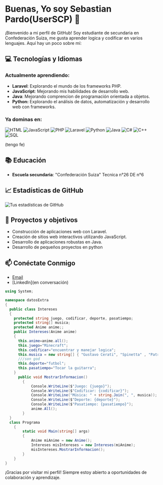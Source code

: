 # Buenas, Yo soy Sebastian Pardo(UserSCP) 👋

¡Bienvenido a mi perfil de GitHub! Soy estudiante de secundaria en Confederación Suiza, me gusta aprender logica y codificar en varios lenguajes. Aquí hay un poco sobre mí:

## 💻 Tecnologías y Idiomas

### Actualmente aprendiendo:
- **Laravel**: Explorando el mundo de los frameworks PHP.
- **JavaScript**: Mejorando mis habilidades de desarrollo web.
- **Java**: Mejorando comprencion de programación orientada a objetos.
- **Python:** Explorando el análisis de datos, automatización y desarrollo web con frameworks.

### Ya dominas en:
![HTML](https://img.shields.io/badge/-HTML5-E34F26?style=flat&logo=html5&logoColor=white)
![JavaScript](https://img.shields.io/badge/-JavaScript-F7DF1E?style=flat&logo=javascript&logoColor=black)
![PHP](https://img.shields.io/badge/-PHP-777BB4?style=flat&logo=php&logoColor=white)
![Laravel](https://img.shields.io/badge/-Laravel-FF2D20?style=flat&logo=laravel&logoColor=white)
![Python](https://img.shields.io/badge/-Python-3776AB?style=flat&logo=python&logoColor=white)
![Java](https://img.shields.io/badge/-Java-007396?style=flat&logo=java&logoColor=white)
![C#](https://img.shields.io/badge/-C%23-239120?style=flat&logo=c-sharp&logoColor=white)
![C++](https://img.shields.io/badge/-C++-00599C?style=flat&logo=c%2b%2b&logoColor=white)
![SQL](https://img.shields.io/badge/-SQL-4479A1?style=flat&logo=postgresql&logoColor=white)

(tengo fe)

## 📚 Educación
- **Escuela secundaria**: "Confederación Suiza" Tecnica n°26 DE n°6
  
## 📈 Estadísticas de GitHub
![Tus estadísticas de GitHub](https://github-readme-stats.vercel.app/api?username=UserSCP&show_icons=true&theme=radical)

## 🌱 Proyectos y objetivos
- Construcción de aplicaciones web con Laravel.
- Creación de sitios web interactivos utilizando JavaScript.
- Desarrollo de aplicaciones robustas en Java.
- Desarrollo de pequeños proyectos en python
  
## 📫 Conéctate Conmigo
- [Email](sebastian.pardo.scp@gmail.com)
- [LinkedIn](en conversación)
  
```csharp
using System;

namespace datosExtra
{
  public class Intereses
  {        
    protected string juego, codificar, deporte, pasatiempo;
    protected string[] musica;
    protected Anime anime;;
    public Intereses(Anime anime)
    {
      this.anime=anime.all();
      this.juego="Minecraft";
      this.codificar="encuentrar y manejar logica";
      this.musica = new string[] { "Gustavo Cerati", "Spinetta" , "Patricio Rey y sus Redonditos de Ricota" };  
      ///son god 
      this.deporte="futbol";
      this.pasatiempo="Tocar la guitarra";
    }
      public void MostrarInformacion()
        {
            Console.WriteLine($"Juego: {juego}");
            Console.WriteLine($"Codificar: {codificar}");
            Console.WriteLine("Música: " + string.Join(", ", musica));
            Console.WriteLine($"Deporte: {deporte}");
            Console.WriteLine($"Pasatiempo: {pasatiempo}");
            anime.All();
        }
  }
  class Programa
    {
        static void Main(string[] args)
        {
            Anime miAnime = new Anime();
            Intereses misIntereses = new Intereses(miAnime);
            misIntereses.MostrarInformacion();
        }
    }
}
```
¡Gracias por visitar mi perfil! Siempre estoy abierto a oportunidades de colaboración y aprendizaje.
